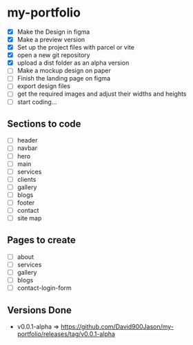 # my-portfolio
- [x] Make the Design in figma
- [x] Make a preview version
- [x] Set up the project files with parcel or vite
- [x] open a new git repository
- [x] upload a dist folder as an alpha version
- [ ] Make a mockup design on paper
- [ ] Finish the landing page on figma
- [ ] export design files
- [ ] get the required images and adjust their widths and heights
- [ ] start coding...

## Sections to code
* [ ] header
* [ ] navbar
* [ ] hero
* [ ] main
* [ ] services
* [ ] clients
* [ ] gallery
* [ ] blogs
* [ ] footer
* [ ] contact
* [ ] site map

## Pages to create
- [ ] about
- [ ] services
- [ ] gallery
- [ ] blogs
- [ ] contact-login-form

## Versions Done
- v0.0.1-alpha => https://github.com/David900Jason/my-portfolio/releases/tag/v0.0.1-alpha
